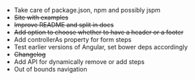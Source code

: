 - Take care of package.json, npm and possibly jspm
- ~~Site with examples~~
- ~~Improve README and split in docs~~
- ~~Add option to choose whether to have a header or a footer~~
- Add controllerAs property for form steps
- Test earlier versions of Angular, set bower deps accordingly
- ~~Changelog~~
- Add API for dynamically remove or add steps
- Out of bounds navigation
